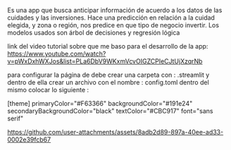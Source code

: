 Es una app que busca anticipar información de acuerdo a los datos de las cuidades y las inversiones. Hace una predicción en relación a la cuidad elegida, y zona o región, nos predice en que tipo de negocio invertir.
Los modelos usados son árbol de decisiones y  regresión lógica

link del video tutorial sobre que me baso para el desarrollo de la app:  
https://www.youtube.com/watch?v=pWxDxhWXJos&list=PLa6DbV9WKxmVcvOIGZCPIeCJtUjXzqrNb

para configurar la página de debe crear una carpeta con :  .streamlit 
y dentro de ella crear un archivo con el nombre : config.toml
dentro del mismo colocar lo siguiente : 

[theme]
primaryColor="#F63366"
backgroundColor="#191e24"
secondaryBackgroundColor="black"
textColor="#CBC917"
font="sans serif"



https://github.com/user-attachments/assets/8adb2d89-897a-40ee-ad33-0002e39fcb67

